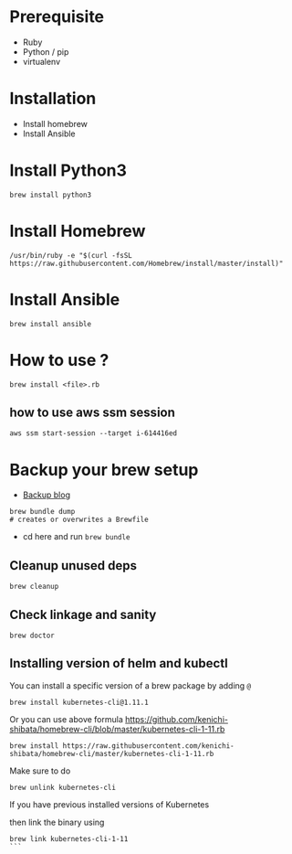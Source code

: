 Prerequisite
============
* Ruby
* Python / pip
* virtualenv

Installation
==========

* Install homebrew
* Install Ansible

Install Python3
=================
```
brew install python3
```

Install Homebrew
=============
```
/usr/bin/ruby -e "$(curl -fsSL https://raw.githubusercontent.com/Homebrew/install/master/install)"
```

Install Ansible
=============
```
brew install ansible
```


How to use ?
===============
```
brew install <file>.rb
```

how to use aws ssm session
------------------------

```
aws ssm start-session --target i-614416ed
```

Backup your brew setup
======================
* [Backup blog](https://tomlankhorst.nl/brew-bundle-restore-backup/)

```
brew bundle dump
# creates or overwrites a Brewfile
```

* cd here and run `brew bundle`

Cleanup unused deps
----------------

```
brew cleanup
```

Check linkage and sanity
-----------------

```
brew doctor
```


Installing version of helm and kubectl
---------------
You can install a specific version of a brew package by adding `@`

```
brew install kubernetes-cli@1.11.1
```

Or you can use above formula https://github.com/kenichi-shibata/homebrew-cli/blob/master/kubernetes-cli-1-11.rb

```
brew install https://raw.githubusercontent.com/kenichi-shibata/homebrew-cli/master/kubernetes-cli-1-11.rb
```

Make sure to do 

``` 
brew unlink kubernetes-cli 
```

If you have previous installed versions of Kubernetes


then link the binary using

```
brew link kubernetes-cli-1-11                                                                                                 ```
